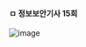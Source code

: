 #### ㅁ 정보보안기사 15회

![image](https://user-images.githubusercontent.com/62640332/136684844-e71732b5-b640-4cee-9ed1-57de7e18061d.png)

